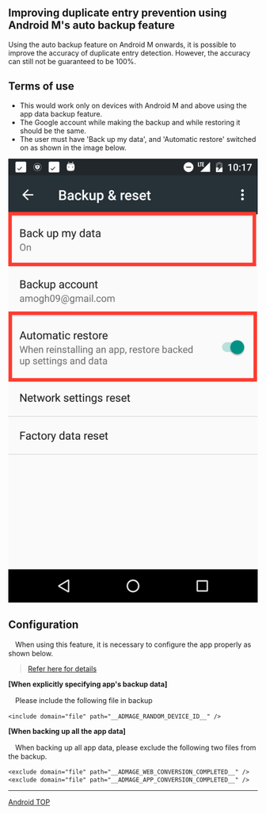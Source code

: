 ## Improving duplicate entry prevention using Android M's auto backup feature

Using the auto backup feature on Android M onwards, it is possible to improve the accuracy of duplicate entry detection. However, the accuracy can still not be guaranteed to be 100%.

## Terms of use

* This would work only on devices with Android M and above using the app data backup feature.
* The Google account while making the backup and while restoring it should be the same.
* The user must have 'Back up my data', and 'Automatic restore' switched on as shown in the image below.

![Setting screen](./img02.png)

## Configuration

　When using this feature, it is necessary to configure the app properly as shown below.

> [Refer here for details](https://developer.android.com/training/backup/autosyncapi.html)

**[When explicitly specifying app's backup data]**

　Please include the following file in backup

```
<include domain="file" path="__ADMAGE_RANDOM_DEVICE_ID__" />
```

**[When backing up all the app data]**

　When backing up all app data, please exclude the following two files from the backup.

```
<exclude domain="file" path="__ADMAGE_WEB_CONVERSION_COMPLETED__" />
<exclude domain="file" path="__ADMAGE_APP_CONVERSION_COMPLETED__" />
```

---
[Android TOP](/lang/en/doc/integration/android/README.md)
